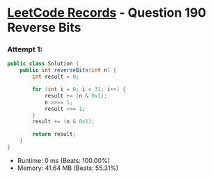 # [LeetCode Records](../README.md) - Question 190 Reverse Bits

### Attempt 1: 
```java
public class Solution {
    public int reverseBits(int n) {
        int result = 0;

        for (int i = 0; i < 31; i++) {
            result += (n & 0x1);
            n >>>= 1;
            result <<= 1;
        }
        result += (n & 0x1);

        return result;
    }
}
```
- Runtime: 0 ms (Beats: 100.00%)
- Memory: 41.64 MB (Beats: 55.31%)

<br>
